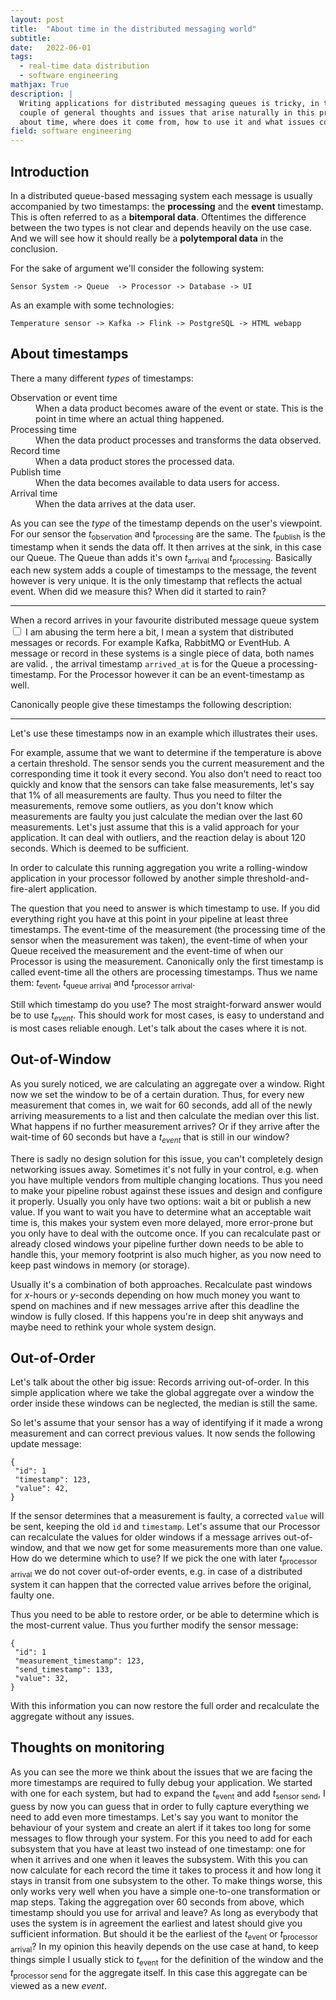```yaml
---
layout: post
title:  "About time in the distributed messaging world"
subtitle:
date:   2022-06-01
tags:
  - real-time data distribution
  - software engineering
mathjax: True
description: |
  Writing applications for distributed messaging queues is tricky, in this series I will expand on a
  couple of general thoughts and issues that arise naturally in this problem space. This time it's
  about time, where does it come from, how to use it and what issues come with it.
field: software engineering
---
```


## Introduction

In a distributed queue-based messaging system each message is usually accompanied by two timestamps:
 the **processing** and the **event** timestamp. This is often referred to as a **bitemporal data**.
Oftentimes the difference between the two types is not clear and depends heavily on the use case.
And we will see how it should really be a **polytemporal data** in the conclusion.

For the sake of argument we'll consider the following system:

```
Sensor System -> Queue  -> Processor -> Database -> UI
```

As an example with some technologies:

```
Temperature sensor -> Kafka -> Flink -> PostgreSQL -> HTML webapp
```

## About timestamps

There a many different *types* of timestamps:

<dl>
  <dt>Observation or event time</dt>
  <dd>When a data product becomes aware of the event or state. This is the point in time where an
  actual thing happened.</dd>

  <dt>Processing time</dt>
  <dd>When the data product processes and transforms the data observed.</dd>

  <dt>Record time</dt>
  <dd>When a data product stores the processed data.</dd>

  <dt>Publish time</dt>
  <dd>When the data becomes available to data users for access.</dd>

  <dt>Arrival time</dt>
  <dd>When the data arrives at the data user.</dd>
</dl>

As you can see the *type* of the timestamp depends on the user's viewpoint. For our sensor the
$t_\text{observation}$ and $t_\text{processing}$ are the same. The $t_\text{publish}$ is the
timestamp when it sends the data off. It then arrives at the sink, in this case our Queue. The Queue
than adds it's own $t_\text{arrival}$ and $t_\text{processing}$. Basically each new system adds a
couple of timestamps to the message, the $t\text{event}$ however is very unique. It is the only
timestamp that reflects the actual event. When did we measure this? When did it started to rain?

---

When a record arrives in your favourite distributed message queue system <label
for="sn-message_queue_system" class="margin-toggle sidenote-number"></label><input type="checkbox"
id="sn-message_queue_system" class="margin-toggle"/><span class="sidenote">
I am abusing the term here a bit, I mean a system that distributed messages or records. For example
Kafka, RabbitMQ or EventHub. A message or record in these systems is a single piece of data, both
names are valid.</span>
, the arrival timestamp `arrived_at` is for the Queue a processing-timestamp. For
the Processor however it can be an event-timestamp as well.

Canonically people give these timestamps the following description:

---

Let's use these timestamps now in an example which illustrates their uses.

For example, assume that we want to determine if the temperature is above a certain threshold. The
sensor sends you the current measurement and the corresponding time it took it every second. You
also don't need to react too quickly and know that the sensors can take false measurements, let's
say that 1% of all measurements are faulty.  Thus you need to filter the measurements, remove some
outliers, as you don't know which measurements are faulty you just calculate the median over the
last 60 measurements. Let's just assume that this is a valid approach for your application. It can
deal with outliers, and the reaction delay is about 120 seconds. Which is deemed to be sufficient.

In order to calculate this running aggregation you write a rolling-window application in your
processor followed by another simple threshold-and-fire-alert application.

The question that you need to answer is which timestamp to use. If you did everything right you have
at this point in your pipeline at least three timestamps. The event-time of the measurement (the
processing time of the sensor when the measurement was taken), the event-time of when your Queue
received the measurement and the event-time of when our Processor is using the measurement.
Canonically only the first timestamp is called event-time all the others are processing timestamps.
Thus we name them: $t_{\text{event}}$, $t_{\text{queue arrival}}$ and $t_{\text{processor arrival}}$.

Still which timestamp do you use? The most straight-forward answer would be to use $t_{event}$. This
should work for most cases, is easy to understand and is most cases reliable enough. Let's talk
about the cases where it is not.

## Out-of-Window

As you surely noticed, we are calculating an aggregate over a window. Right now we set the window to
be of a certain duration. Thus, for every new measurement that comes in, we wait for 60 seconds, add
all of the newly arriving measurements to a list and then calculate the median over this list. What
happens if no further measurement arrives? Or if they arrive after the wait-time of 60 seconds but
have a $t_{event}$ that is still in our window?

There is sadly no design solution for this issue, you can't completely design networking issues
away. Sometimes it's not fully in your control, e.g. when you have multiple vendors from
multiple changing locations. Thus you need to make your pipeline robust against these issues and
design and configure it properly.  Usually you only have two options: wait a bit or publish a new
value.  If you want to wait you have to determine what an acceptable wait time is, this makes your
system even more delayed, more error-prone but you only have to deal with the outcome once.  If you
can recalculate past or already closed windows your pipeline further down needs to be able to handle
this, your memory footprint is also much higher, as you now need to keep past windows in memory (or
storage).

Usually it's a combination of both approaches. Recalculate past windows for $x$-hours or $y$-seconds
depending on how much money you want to spend on machines and if new messages arrive after this
deadline the window is fully closed.
If this happens you're in deep shit anyways and maybe need to rethink your whole system design.

## Out-of-Order

Let's talk about the other big issue: Records arriving out-of-order. In this simple application
where we take the global aggregate over a window the order inside these windows can be neglected,
the median is still the same.

So let's assume that your sensor has a way of identifying if it made a wrong measurement and can
correct previous values. It now sends the following update message:

```
{
 "id": 1
 "timestamp": 123,
 "value": 42,
}
```

If the sensor determines that a measurement is faulty, a corrected `value` will be sent, keeping the
old `id` and `timestamp`. Let's assume that our Processor can recalculate the values for older
windows if a message arrives out-of-window, and that we now get for some measurements more than one
value.  How do we determine which to use? If we pick the one with later $t_\text{processor
arrival}$ we do not cover out-of-order events, e.g. in case of a distributed system it can happen
that the corrected value arrives before the original, faulty one.

Thus you need to be able to restore order, or be able to determine which is the most-current value.
Thus you further modify the sensor message:

```
{
 "id": 1
 "measurement_timestamp": 123,
 "send_timestamp": 133,
 "value": 32,
}
```

With this information you can now restore the full order and recalculate the aggregate without any
issues.

## Thoughts on monitoring

As you can see the more we think about the issues that we are facing the more timestamps are
required to fully debug your application. We started with one for each system, but had to expand the
$t_\text{event}$ and add $t_\text{sensor send}$, I guess by now you can guess that in order to fully
capture everything we need to add even more timestamps.
Let's say you want to monitor the behaviour of your system and create an alert if it takes too long
for some messages to flow through your system. For this you need to add for each subsystem that you
have at least two instead of one timestamp: one for when it arrives and one when it leaves the
subsystem. With this you can now calculate for each record the time it takes to process it and how
long it stays in transit from one subsystem to the other.
To make things worse, this only works very well when you have a simple one-to-one transformation
or map steps. Taking the aggregation over 60 seconds from above, which timestamp should you use for
arrival and leave? As long as everybody that uses the system is in agreement the earliest and latest
should give you sufficient information. But should it be the earliest of the $t_\text{event}$ or
$t_\text{processor arrival}$? In my opinion this heavily depends on the use case at hand, to keep things
simple I usually stick to $t_\text{event}$ for the definition of the window and the $t_\text{processor
send}$ for the aggregate itself. In this case this aggregate can be viewed as a new *event*.

